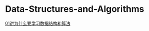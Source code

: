 # Data-Structures-and-Algorithms

[01讲为什么要学习数据结构和算法](https://yuhuigreed.github.io/Data-Structures-and-Algorithms/01%E8%AE%B2%E4%B8%BA%E4%BB%80%E4%B9%88%E8%A6%81%E5%AD%A6%E4%B9%A0%E6%95%B0%E6%8D%AE%E7%BB%93%E6%9E%84%E5%92%8C%E7%AE%97%E6%B3%95.html)
